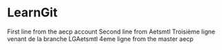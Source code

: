 # LearnGit
First line from the aecp account
Second line from Aetsmtl
Troisième ligne venant de la branche LGAetsmtl
4eme ligne from the master aecp
